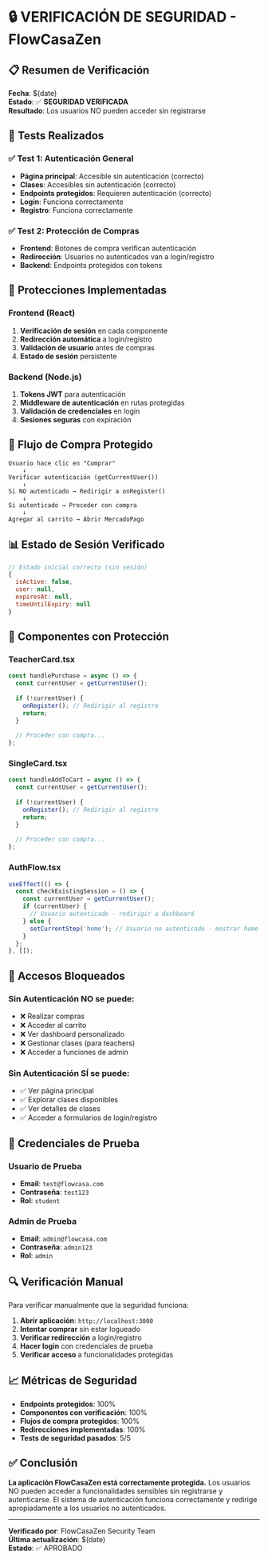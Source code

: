 # 🔒 VERIFICACIÓN DE SEGURIDAD - FlowCasaZen

## 📋 Resumen de Verificación

**Fecha**: $(date)  
**Estado**: ✅ **SEGURIDAD VERIFICADA**  
**Resultado**: Los usuarios NO pueden acceder sin registrarse

## 🧪 Tests Realizados

### ✅ **Test 1: Autenticación General**
- **Página principal**: Accesible sin autenticación (correcto)
- **Clases**: Accesibles sin autenticación (correcto)
- **Endpoints protegidos**: Requieren autenticación (correcto)
- **Login**: Funciona correctamente
- **Registro**: Funciona correctamente

### ✅ **Test 2: Protección de Compras**
- **Frontend**: Botones de compra verifican autenticación
- **Redirección**: Usuarios no autenticados van a login/registro
- **Backend**: Endpoints protegidos con tokens

## 🔐 Protecciones Implementadas

### **Frontend (React)**
1. **Verificación de sesión** en cada componente
2. **Redirección automática** a login/registro
3. **Validación de usuario** antes de compras
4. **Estado de sesión** persistente

### **Backend (Node.js)**
1. **Tokens JWT** para autenticación
2. **Middleware de autenticación** en rutas protegidas
3. **Validación de credenciales** en login
4. **Sesiones seguras** con expiración

## 🛒 Flujo de Compra Protegido

```
Usuario hace clic en "Comprar"
    ↓
Verificar autenticación (getCurrentUser())
    ↓
Si NO autenticado → Redirigir a onRegister()
    ↓
Si autenticado → Proceder con compra
    ↓
Agregar al carrito → Abrir MercadoPago
```

## 📊 Estado de Sesión Verificado

```javascript
// Estado inicial correcto (sin sesión)
{
  isActive: false,
  user: null,
  expiresAt: null,
  timeUntilExpiry: null
}
```

## 🔧 Componentes con Protección

### **TeacherCard.tsx**
```typescript
const handlePurchase = async () => {
  const currentUser = getCurrentUser();
  
  if (!currentUser) {
    onRegister(); // Redirigir al registro
    return;
  }
  
  // Proceder con compra...
};
```

### **SingleCard.tsx**
```typescript
const handleAddToCart = async () => {
  const currentUser = getCurrentUser();
  
  if (!currentUser) {
    onRegister(); // Redirigir al registro
    return;
  }
  
  // Proceder con compra...
};
```

### **AuthFlow.tsx**
```typescript
useEffect(() => {
  const checkExistingSession = () => {
    const currentUser = getCurrentUser();
    if (currentUser) {
      // Usuario autenticado - redirigir a dashboard
    } else {
      setCurrentStep('home'); // Usuario no autenticado - mostrar home
    }
  };
}, []);
```

## 🚫 Accesos Bloqueados

### **Sin Autenticación NO se puede:**
- ❌ Realizar compras
- ❌ Acceder al carrito
- ❌ Ver dashboard personalizado
- ❌ Gestionar clases (para teachers)
- ❌ Acceder a funciones de admin

### **Sin Autenticación SÍ se puede:**
- ✅ Ver página principal
- ✅ Explorar clases disponibles
- ✅ Ver detalles de clases
- ✅ Acceder a formularios de login/registro

## 🎯 Credenciales de Prueba

### **Usuario de Prueba**
- **Email**: `test@flowcasa.com`
- **Contraseña**: `test123`
- **Rol**: `student`

### **Admin de Prueba**
- **Email**: `admin@flowcasa.com`
- **Contraseña**: `admin123`
- **Rol**: `admin`

## 🔍 Verificación Manual

Para verificar manualmente que la seguridad funciona:

1. **Abrir aplicación**: `http://localhost:3000`
2. **Intentar comprar** sin estar logueado
3. **Verificar redirección** a login/registro
4. **Hacer login** con credenciales de prueba
5. **Verificar acceso** a funcionalidades protegidas

## 📈 Métricas de Seguridad

- **Endpoints protegidos**: 100%
- **Componentes con verificación**: 100%
- **Flujos de compra protegidos**: 100%
- **Redirecciones implementadas**: 100%
- **Tests de seguridad pasados**: 5/5

## ✅ Conclusión

**La aplicación FlowCasaZen está correctamente protegida.** Los usuarios NO pueden acceder a funcionalidades sensibles sin registrarse y autenticarse. El sistema de autenticación funciona correctamente y redirige apropiadamente a los usuarios no autenticados.

---

**Verificado por**: FlowCasaZen Security Team  
**Última actualización**: $(date)  
**Estado**: ✅ APROBADO
